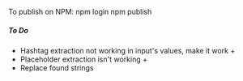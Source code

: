 To publish on NPM:
npm login
npm publish

##### To Do

- Hashtag extraction not working in input's values, make it work +
- Placeholder extraction isn't working +
- Replace found strings
